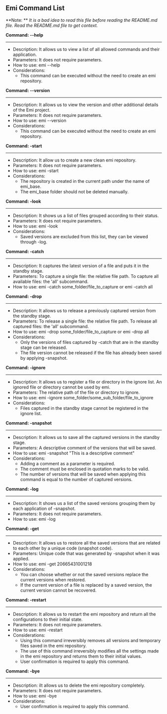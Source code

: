## **Emi Command List**
**Note: ** *It is a bad idea to read this file before reading the README.md file. Read the README.md file to get context.*

**Command: --help**
********************
- Description: It allows us to view a list of all allowed commands and their application.
- Parameters:  It does not require parameters.
- How to use:  emi --help
- Considerations:
    - This command can be executed without the need to create an emi repository.

**Command: --version**
********************
- Description: It allows us to view the version and other additional details of the Emi project.
- Parameters:  It does not require parameters.
- How to use:  emi --version
- Considerations:
    - This command can be executed without the need to create an emi repository.

**Command: -start**
********************
- Description: It allow us to create a new clean emi repository.
- Parameters:  It does not require parameters.
- How to use:  emi -start
- Considerations:
    - The repository is created in the current path under the name of emi_base.
    - The emi_base folder should not be deleted manually.

**Command: -look**
********************
- Description: It shows us a list of files grouped according to their status.
- Parameters:  It does not require parameters.
- How to use:  emi -look
- Considerations:
    - Saved versions are excluded from this list, they can be viewed through -log.

**Command: -catch**
********************
- Description: It captures the latest version of a file and puts it in the standby stage.
- Parameters:  To capture a single file: the relative file path. To capture all available files: the 'all' subcommand.
- How to use:  emi -catch some_folder/file_to_capture or emi -catch all

**Command: -drop**
********************
- Description: It allows us to release a previously captured version from the standby stage.
- Parameters:  To release a single file: the relative file path. To release all captured files: the 'all' subcommand.
- How to use:  emi -drop some_folder/file_to_capture or emi -drop all
- Considerations:
    - Only the versions of files captured by -catch that are in the standby stage can be released.
    - The file version cannot be released if the file has already been saved by applying -snapshot.

**Command: -ignore**
********************
- Description: It allows us to register a file or directory in the ignore list. An ignored file or directory cannot be used by emi.
- Parameters:  The relative path of the file or directory to ignore.
- How to use:  emi -ignore some_folder/some_sub_folder/file_to_ignore
- Considerations:
    - Files captured in the standby stage cannot be registered in the ignore list.

**Command: -snapshot**
********************
- Description: It allows us to save all the captured versions in the standby stage.
- Parameters:  A descriptive comment of the versions that will be saved.
- How to use:  emi -snapshot "This is a descriptive comment"
- Considerations:
    - Adding a comment as a parameter is required.
    - The comment must be enclosed in quotation marks to be valid.
    - The number of versions that will be saved when applying this command is equal to the number of captured versions.

**Command: -log**
********************
- Description: It shows us a list of the saved versions grouping them by each application of -snapshot.
- Parameters:  It does not require parameters.
- How to use:  emi -log

**Command: -get**
********************
- Description: It allows us to restore all the saved versions that are related to each other by a unique code (snapshot code).
- Parameters:  Unique code that was generated by -snapshot when it was applied.
- How to use:  emi -get 20665431001218
- Considerations:
    - You can choose whether or not the saved versions replace the current versions when restored.
    - If the current version of a file is replaced by a saved version, the current version cannot be recovered.

**Command: -restart**
********************
- Description: It allows us to restart the emi repository and return all the configurations to their initial state.
- Parameters:  It does not require parameters.
- How to use:  emi -restart
- Considerations:
    - Using this command irreversibly removes all versions and temporary files saved in the emi repository.
    - The use of this command irreversibly modifies all the settings made in the emi repository and returns them to their initial values.
    - User confirmation is required to apply this command.


**Command: -bye**
********************
- Description: iIt allows us to delete the emi repository completely.
- Parameters:  It does not require parameters.
- How to use:  emi -bye
- Considerations:
    - User confirmation is required to apply this command.
